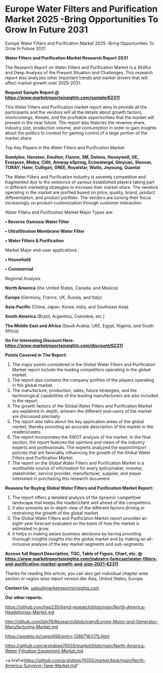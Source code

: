 # Europe Water Filters and Purification Market 2025 -Bring Opportunities To Grow In Future 2031
Europe Water Filters and Purification Market 2025 -Bring Opportunities To Grow In Future 2031

<strong>Water Filters and Purification Market Research Report 2031</strong>

The Research Report on Water Filters and Purification Market is a Skillful and Deep Analysis of the Present Situation and Challenges. This research report also analyzes other important trends and market drivers that will affect market growth over 2025-2031.

<strong>Request Sample Report @ <a href=https://www.marketreportsinsights.com/sample/62311>https://www.marketreportsinsights.com/sample/62311</a></strong>

This Water Filters and Purification market report aims to provide all the participants and the vendors will all the details about growth factors, shortcomings, threats, and the profitable opportunities that the market will present in the near future. The report also features the revenue share, industry size, production volume, and consumption in order to gain insights about the politics to contest for gaining control of a large portion of the market share.

Top Key Players in the Water Filters and Purification Market:

<strong>Sundylee, Hanston, Doulton, Flanne, 3M, Dolons, Honeywell, GE, Everpure, Midea, Cillit, Amway eSpring, Ecowatergd, Qinyuan, Stevoor, TORAY, Haier, Culligan, GREE, Royalstar, Watts, Joyoung, Quanlai</strong>

The Water Filters and Purification Industry is severely competitive and fragmented due to the existence of various established players taking part in different marketing strategies to increase their market share. The vendors operating in the market are profiled based on price, quality, brand, product differentiation, and product portfolio. The vendors are turning their focus increasingly on product customization through customer interaction.

Water Filters and Purification Market Major Types are:

<strong>• Reverse Osmosis Water Filter

• Ultrafiltration Membrane Water Filter

• Water Filters & Purification</strong>

Market Major end-user applications :

<strong>• Household

• Commercial</strong>

Regional Analysis

</u><strong><b>North America</b></strong> (the United States, Canada, and Mexico)

<strong><b>Europe </b></strong>(Germany, France, UK, Russia, and Italy)

<strong><b>Asia-Pacific</b></strong> (China, Japan, Korea, India, and Southeast Asia)

<strong><b>South America</b></strong> (Brazil, Argentina, Colombia, etc.)

<strong><b>The Middle East and Africa</b></strong> (Saudi Arabia, UAE, Egypt, Nigeria, and South Africa)

<strong>Go For Interesting Discount Here: <a href=https://www.marketreportsinsights.com/discount/62311>https://www.marketreportsinsights.com/discount/62311</a></strong>

<strong>Points Covered in The Report:</strong>
<ol>
  <li>The major points considered in the Global Water Filters and Purification Market report include the leading competitors operating in the global market.</li>
  <li>The report also contains the company profiles of the players operating in the global market.</li>
  <li>The manufacture, production, sales, future strategies, and the technological capabilities of the leading manufacturers are also included in the report.</li>
  <li>The growth factors of the Global Water Filters and Purification Market are explained in-depth, wherein the different end-users of the market are discussed precisely.</li>
  <li>The report also talks about the key application areas of the global market, thereby providing an accurate description of the market to the readers/users.</li>
  <li>The report incorporates the SWOT analysis of the market. In the final section, the report features the opinions and views of the industry experts and professionals. The experts analyzed the export/import policies that are favorably influencing the growth of the Global Water Filters and Purification Market.</li>
  <li>The report on the Global Water Filters and Purification Market is a worthwhile source of information for every policymaker, investor, stakeholder, service provider, manufacturer, supplier, and player interested in purchasing this research document.</li>
</ol>
<strong>Reasons for Buying Global Water Filters and Purification Market Report:</strong>

<ol>
  <li>The report offers a detailed analysis of the dynamic competitive landscape that keeps the reader/client well ahead of the competitors.</li>
  <li>It also presents an in-depth view of the different factors driving or restraining the growth of the global market.</li>
  <li>The Global Water Filters and Purification Market report provides an eight-year forecast evaluated on the basis of how the market is estimated to grow.</li>
  <li>It helps in making aware business decisions by having providing thorough insights insights into the global market and by making an all-inclusive analysis of the key market segments and sub-segments.</li>
</ol>
<strong>Access full Report Description, TOC, Table of Figure, Chart, etc. @ <a href=https://www.marketreportsinsights.com/industry-forecast/water-filters-and-purification-market-growth-and-size-2021-62311>https://www.marketreportsinsights.com/industry-forecast/water-filters-and-purification-market-growth-and-size-2021-62311</a></strong>


Thanks for reading this article; you can also get individual chapter wise section or region wise report version like Asia, United States, Europe.

<strong>Contact Us:</strong>
sales@marketreportsinsights.com

<strong>Our other reports:</strong>

<a href=https://github.com/haq235/trend-research/blob/main/North-America-Headphones-Market.md>https://github.com/haq235/trend-research/blob/main/North-America-Headphones-Market.md</a>

<a href=http://github.com/Ishi78/Research/blob/main/Europe-Motor-and-Generator-Manufacturing-Market.md>http://github.com/Ishi78/Research/blob/main/Europe-Motor-and-Generator-Manufacturing-Market.md</a>

<a href=https://ameblo.jp/cargo656/entry-12887183175.html>https://ameblo.jp/cargo656/entry-12887183175.html</a>

<a href=https://github.com/arshdeep76555/market/blob/main/North-America-Water-Filtration-Equipment-Market.md>https://github.com/arshdeep76555/market/blob/main/North-America-Water-Filtration-Equipment-Market.md</a>

<a href=>https://github.com/arshdeep76555/market/blob/main/North-America-Surveyor-Tape-Market.md</a>"
